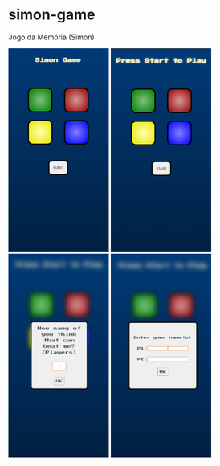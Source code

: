 # simon-game
Jogo da Memória (Simon)

![](images/simon-start1.png)
![](images/simon-start2.png)
![](images/simon-p-num.png)
![](images/simon-p-name.png)


